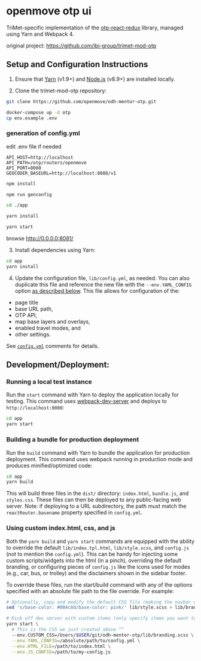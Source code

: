 
# openmove otp ui

TriMet-specific implementation of the [otp-react-redux](https://github.com/opentripplanner/otp-react-redux) library, managed using Yarn and Webpack 4.

original project: https://github.com/ibi-group/trimet-mod-otp

## Setup and Configuration Instructions

1. Ensure that [Yarn](https://yarnpkg.com/en/) (v1.9+) and [Node.js](https://nodejs.org/en/) (v8.9+) are installed locally.

2. Clone the trimet-mod-otp repository:

```bash
git clone https://github.com/openmove/odh-mentor-otp.git
```

```bash
docker-compose up -d otp
cp env.example .env
```

### generation of config.yml

edit .env file if needed
```
API_HOST=http://localhost
API_PATH=/otp/routers/openmove
API_PORT=8080
GEOCODER_BASEURL=http://localhost:8088/v1
```

```bash
npm install

npm run genconfig

cd ./app

yarn install 

yarn start
```

browse http://0.0.0.0:8081/


3. Install dependencies using Yarn:

```bash
cd app
yarn install
```

4. Update the configuration file, `lib/config.yml`, as needed. You can also duplicate this file and reference the new file with the `--env.YAML_CONFIG` option [as described below](#using-custom-indexhtml-css-and-js). This file allows for configuration of the:

- page title
- base URL path,
- OTP API,
- map base layers and overlays,
- enabled travel modes, and
- other settings.

See [`config.yml`](https://github.com/openmove/odh-mentor-otp/blob/master/journey/config.yml) comments for details.

## Development/Deployment:

### Running a local test instance

Run the `start` command with Yarn to deploy the application locally for testing. This command uses [webpack-dev-server](https://github.com/webpack/webpack-dev-server) and deploys to `http://localhost:8080`:

```bash
cd app
yarn start
```

### Building a bundle for production deployment

Run the `build` command with Yarn to bundle the application for production deployment. This command uses webpack running in production mode and produces minified/optimized code:

```bash
cd app
yarn build
```

This will build three files in the `dist/` directory: `index.html`, `bundle.js`, and `styles.css`. These files can then be deployed to any public-facing web server. Note: if deploying to a URL subdirectory, the path must match the `reactRouter.basename` property specified in `config.yml`.

### Using custom index.html, css, and js

Both the `yarn build` and `yarn start` commands are equipped with the ability to override the default `lib/index.tpl.html`, `lib/style.scss`, and `config.js` (not to mention the `config.yml`). This can be handy for injecting some custom scripts/widgets into the html (in a pinch), overriding the default branding, or configuring pieces of `config.js` like the icons used for modes (e.g., car, bus, or trolley) and the disclaimers shown in the sidebar footer.

To override these files, run the start/build command with any of the options specified with an absolute file path to the file override. For example:

```bash
# Optionally, copy and modify the default CSS file (making the navbar color pink).
sed 's/base-color: #084c8d/base-color: pink/' lib/style.scss > lib/branding.scss

# Kick off dev server with custom items (only specify items you want to override).
yarn start \
  # This is the CSS we just created above ^^
  --env.CUSTOM_CSS=/Users/$USER/git/odh-mentor-otp/lib/branding.scss \
  --env.YAML_CONFIG=/absolute/path/to/config.yml \
  --env.HTML_FILE=/path/to/index.html \
  --env.JS_CONFIG=/path/to/my-config.js
```

